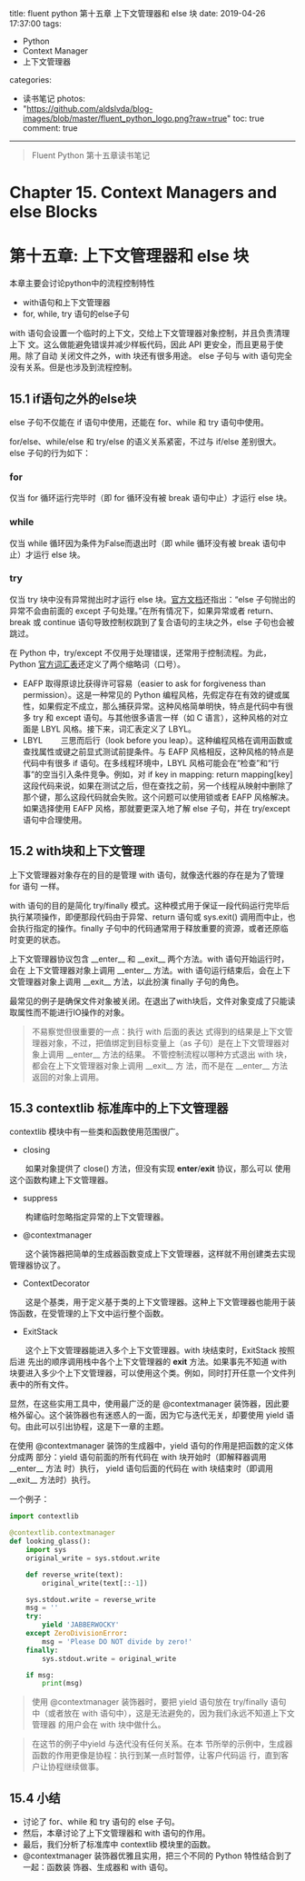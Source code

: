 title: fluent python 第十五章 上下文管理器和 else 块
date: 2019-04-26 17:37:00
tags:
- Python
- Context Manager
- 上下文管理器
  
categories:
- 读书笔记
photos:	 
- "https://github.com/aldslvda/blog-images/blob/master/fluent_python_logo.png?raw=true"
toc: true
comment: true
---

> Fluent Python 第十五章读书笔记

<!-- more --> 

# Chapter 15. Context Managers and else Blocks
# 第十五章: 上下文管理器和 else 块

本章主要会讨论python中的流程控制特性
- with语句和上下文管理器
- for, while, try 语句的else子句
  
with 语句会设置一个临时的上下文，交给上下文管理器对象控制，并且负责清理上下
文。这么做能避免错误并减少样板代码，因此 API 更安全，而且更易于使用。除了自动
关闭文件之外，with 块还有很多用途。
else 子句与 with 语句完全没有关系。但是也涉及到流程控制。

## 15.1 if语句之外的else块
else 子句不仅能在 if 语句中使用，还能在 for、while 和 try 语句中使用。

for/else、while/else 和 try/else 的语义关系紧密，不过与 if/else 差别很大。
else 子句的行为如下：
### for
仅当 for 循环运行完毕时（即 for 循环没有被 break 语句中止）才运行 else 块。

### while
仅当 while 循环因为条件为False而退出时（即 while 循环没有被 break 语句中止）才运行 else 块。
### try
仅当 try 块中没有异常抛出时才运行 else 块。[官方文档](https://docs.python.org/3/reference/compound_stmts.html)还指出：“else 子句抛出的异常不会由前面的 except 子句处理。”在所有情况下，如果异常或者 return、break 或 continue 语句导致控制权跳到了复合语句的主块之外，else 子句也会被跳过。

在 Python 中，try/except 不仅用于处理错误，还常用于控制流程。为此，Python [官方词汇表](https://docs.python.org/3/glossary.html#term-eafp)还定义了两个缩略词（口号）。
- EAFP
    取得原谅比获得许可容易（easier to ask for forgiveness than permission）。这是一种常见的 Python 编程风格，先假定存在有效的键或属性，如果假定不成立，那么捕获异常。这种风格简单明快，特点是代码中有很多 try 和 except 语句。与其他很多语言一样（如 C 语言），这种风格的对立面是 LBYL 风格。接下来，词汇表定义了 LBYL。
- LBYL
　　三思而后行（look before you leap）。这种编程风格在调用函数或查找属性或键之前显式测试前提条件。与 EAFP 风格相反，这种风格的特点是代码中有很多 if 语句。在多线程环境中，LBYL 风格可能会在“检查”和“行事”的空当引入条件竞争。例如，对 if key in mapping: return mapping[key] 这段代码来说，如果在测试之后，但在查找之前，另一个线程从映射中删除了那个键，那么这段代码就会失败。这个问题可以使用锁或者 EAFP 风格解决。如果选择使用 EAFP 风格，那就要更深入地了解 else 子句，并在 try/except 语句中合理使用。

## 15.2 with块和上下文管理

上下文管理器对象存在的目的是管理 with 语句，就像迭代器的存在是为了管理 for 语句 一样。

with 语句的目的是简化 try/finally 模式。这种模式用于保证一段代码运行完毕后执行某项操作，即便那段代码由于异常、return 语句或 sys.exit() 调用而中止，也会执行指定的操作。finally 子句中的代码通常用于释放重要的资源，或者还原临时变更的状态。

上下文管理器协议包含 \_\_enter\_\_ 和 \_\_exit\_\_ 两个方法。with 语句开始运行时，会在 上下文管理器对象上调用 \_\_enter\_\_ 方法。with 语句运行结束后，会在上下文管理器对象上调用 \_\_exit\_\_ 方法，以此扮演 finally 子句的角色。

最常见的例子是确保文件对象被关闭。在退出了with块后，文件对象变成了只能读取属性而不能进行IO操作的对象。

> 不易察觉但很重要的一点：执行 with 后面的表达 式得到的结果是上下文管理器对象，不过，把值绑定到目标变量上（as 子句）是在上下文管理器对象上调用 \_\_enter\_\_ 方法的结果。
> 不管控制流程以哪种方式退出 with 块，都会在上下文管理器对象上调用 \_\_exit\_\_ 方 法，而不是在 \_\_enter\_\_ 方法返回的对象上调用。

## 15.3 contextlib 标准库中的上下文管理器
contextlib 模块中有一些类和函数使用范围很广。

- closing

　　如果对象提供了 close() 方法，但没有实现 __enter__/__exit__ 协议，那么可以 使用这个函数构建上下文管理器。

- suppress

　　构建临时忽略指定异常的上下文管理器。

- @contextmanager

　　这个装饰器把简单的生成器函数变成上下文管理器，这样就不用创建类去实现管理器协议了。

- ContextDecorator

　　这是个基类，用于定义基于类的上下文管理器。这种上下文管理器也能用于装饰函数，在受管理的上下文中运行整个函数。

- ExitStack

　　这个上下文管理器能进入多个上下文管理器。with 块结束时，ExitStack 按照后进 先出的顺序调用栈中各个上下文管理器的 __exit__ 方法。如果事先不知道 with 块要进入多少个上下文管理器，可以使用这个类。例如，同时打开任意一个文件列表中的所有文件。

显然，在这些实用工具中，使用最广泛的是 @contextmanager 装饰器，因此要格外留心。这个装饰器也有迷惑人的一面，因为它与迭代无关，却要使用 yield 语句。由此可以引出协程，这是下一章的主题。

在使用 @contextmanager 装饰的生成器中，yield 语句的作用是把函数的定义体分成两 部分：yield 语句前面的所有代码在 with 块开始时（即解释器调用 \_\_enter\_\_ 方法 时）执行， yield 语句后面的代码在 with 块结束时（即调用 \_\_exit\_\_ 方法时）执行。

一个例子：

```python
import contextlib

@contextlib.contextmanager 
def looking_glass():
    import sys 
    original_write = sys.stdout.write

    def reverse_write(text):
        original_write(text[::-1])

    sys.stdout.write = reverse_write 
    msg = '' 
    try:
        yield 'JABBERWOCKY' 
    except ZeroDivisionError:
        msg = 'Please DO NOT divide by zero!'
    finally:
        sys.stdout.write = original_write

    if msg:
        print(msg)

```

> 使用 @contextmanager 装饰器时，要把 yield 语句放在 try/finally 语句 中（或者放在 with 语句中），这是无法避免的，因为我们永远不知道上下文管理器 的用户会在 with 块中做什么。

> 在这节的例子中yield 与迭代没有任何关系。在本 节所举的示例中，生成器函数的作用更像是协程：执行到某一点时暂停，让客户代码运 行，直到客户让协程继续做事。

## 15.4 小结
- 讨论了 for、while 和 try 语句的 else 子句。
- 然后，本章讨论了上下文管理器和 with 语句的作用。
- 最后，我们分析了标准库中 contextlib 模块里的函数。
- @contextmanager 装饰器优雅且实用，把三个不同的 Python 特性结合到了一起：函数装 饰器、生成器和 with 语句。



